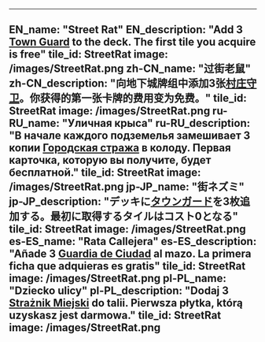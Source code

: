 ---

EN_name: "Street Rat"
EN_description: "Add 3 <a href = '../en/monsters#RoyalGuard'>Town Guard</a> to the deck. The first tile you acquire is free"
tile_id: StreetRat
image: /images/StreetRat.png
zh-CN_name: "过街老鼠"
zh-CN_description: "向地下城牌组中添加3张<a href = '../zh_cn/monsters#RoyalGuard'>村庄守卫</a>。你获得的第一张卡牌的费用变为免费。"
tile_id: StreetRat
image: /images/StreetRat.png
ru-RU_name: "Уличная крыса"
ru-RU_description: "В начале каждого подземелья замешивает 3 копии <a href = '../ru_ru/monsters#RoyalGuard'>Городская стража</a> в колоду. Первая карточка, которую вы получите, будет бесплатной."
tile_id: StreetRat
image: /images/StreetRat.png
jp-JP_name: "街ネズミ"
jp-JP_description: "デッキに<a href = '../jp_jp/monsters#RoyalGuard'>タウンガード</a>を3枚追加する。最初に取得するタイルはコスト0となる"
tile_id: StreetRat
image: /images/StreetRat.png
es-ES_name: "Rata Callejera"
es-ES_description: "Añade 3 <a href = '../es_es/monsters#RoyalGuard'>Guardia de Ciudad</a> al mazo. La primera ficha que adquieras es gratis"
tile_id: StreetRat
image: /images/StreetRat.png
pl-PL_name: "Dziecko ulicy"
pl-PL_description: "Dodaj 3 <a href = '../pl_pl/monsters#RoyalGuard'>Strażnik Miejski</a> do talii. Pierwsza płytka, którą uzyskasz jest darmowa."
tile_id: StreetRat
image: /images/StreetRat.png
---